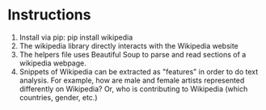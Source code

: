 # Instructions

1. Install via pip: pip install wikipedia
2. The wikipedia library directly interacts with the Wikipedia website
3. The helpers file uses Beautiful Soup to parse and read sections of a wikipedia webpage.
4. Snippets of Wikipedia can be extracted as "features" in order to do text analysis. For example, how are male and female artists represented differently on Wikipedia? Or, who is contributing to Wikipedia (which countries, gender, etc.)